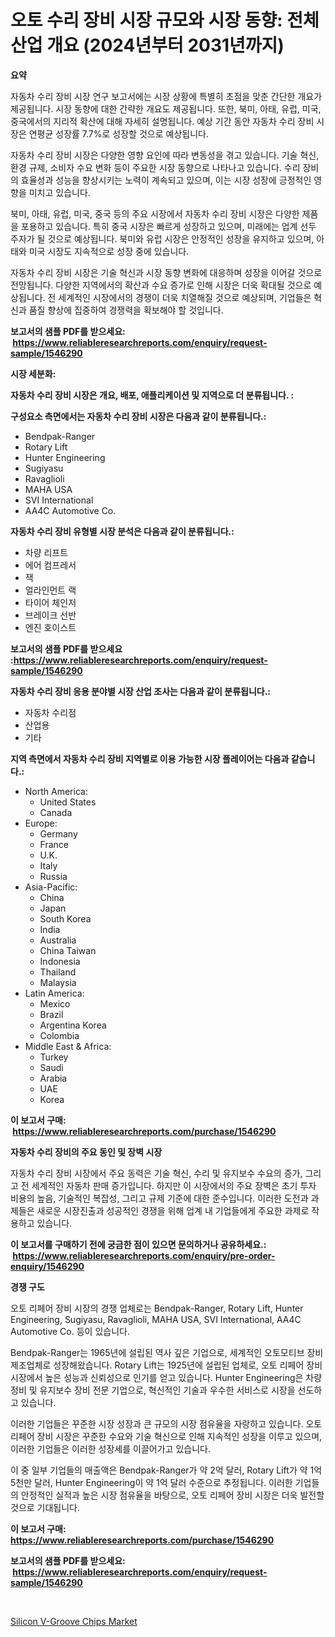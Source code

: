 <p><h1>오토 수리 장비 시장 규모와 시장 동향: 전체 산업 개요 (2024년부터 2031년까지)</h1></p><p><strong>요약</strong></p>
<p><p>자동차 수리 장비 시장 연구 보고서에는 시장 상황에 특별히 초점을 맞춘 간단한 개요가 제공됩니다. 시장 동향에 대한 간략한 개요도 제공됩니다. 또한, 북미, 아태, 유럽, 미국, 중국에서의 지리적 확산에 대해 자세히 설명됩니다. 예상 기간 동안 자동차 수리 장비 시장은 연평균 성장률 7.7%로 성장할 것으로 예상됩니다.</p><p>자동차 수리 장비 시장은 다양한 영향 요인에 따라 변동성을 겪고 있습니다. 기술 혁신, 환경 규제, 소비자 수요 변화 등이 주요한 시장 동향으로 나타나고 있습니다. 수리 장비의 효율성과 성능을 향상시키는 노력이 계속되고 있으며, 이는 시장 성장에 긍정적인 영향을 미치고 있습니다.</p><p>북미, 아태, 유럽, 미국, 중국 등의 주요 시장에서 자동차 수리 장비 시장은 다양한 제품을 포용하고 있습니다. 특히 중국 시장은 빠르게 성장하고 있으며, 미래에는 업계 선두 주자가 될 것으로 예상됩니다. 북미와 유럽 시장은 안정적인 성장을 유지하고 있으며, 아태와 미국 시장도 지속적으로 성장 중에 있습니다.</p><p>자동차 수리 장비 시장은 기술 혁신과 시장 동향 변화에 대응하며 성장을 이어갈 것으로 전망됩니다. 다양한 지역에서의 확산과 수요 증가로 인해 시장은 더욱 확대될 것으로 예상됩니다. 전 세계적인 시장에서의 경쟁이 더욱 치열해질 것으로 예상되며, 기업들은 혁신과 품질 향상에 집중하여 경쟁력을 확보해야 할 것입니다.</p></p>
<p><strong>보고서의 샘플 PDF를 받으세요: &nbsp;<a href="https://www.reliableresearchreports.com/enquiry/request-sample/1546290">https://www.reliableresearchreports.com/enquiry/request-sample/1546290</a></strong></p>
<p><strong>시장 세분화:</strong></p>
<p><strong> 자동차 수리 장비 시장은 개요, 배포, 애플리케이션 및 지역으로 더 분류됩니다. :</strong></p>
<p><strong>구성요소 측면에서는 자동차 수리 장비 시장은 다음과 같이 분류됩니다.:</strong></p>
<p><ul><li>Bendpak-Ranger</li><li>Rotary Lift</li><li>Hunter Engineering</li><li>Sugiyasu</li><li>Ravaglioli</li><li>MAHA USA</li><li>SVI International</li><li>AA4C Automotive Co.</li></ul></p>
<p><strong> 자동차 수리 장비 유형별 시장 분석은 다음과 같이 분류됩니다.:</strong></p>
<p><ul><li>차량 리프트</li><li>에어 컴프레서</li><li>잭</li><li>얼라인먼트 랙</li><li>타이어 체인저</li><li>브레이크 선반</li><li>엔진 호이스트</li></ul></p>
<p><strong>보고서의 샘플 PDF를 받으세요 :<a href="https://www.reliableresearchreports.com/enquiry/request-sample/1546290">https://www.reliableresearchreports.com/enquiry/request-sample/1546290</a></strong></p>
<p><strong> 자동차 수리 장비 응용 분야별 시장 산업 조사는 다음과 같이 분류됩니다.:</strong></p>
<p><ul><li>자동차 수리점</li><li>산업용</li><li>기타</li></ul></p>
<p><strong>지역 측면에서 자동차 수리 장비 지역별로 이용 가능한 시장 플레이어는 다음과 같습니다.:</strong></p>
<p><ul>
    <li>
        North America:
        <ul>
            <li>United States</li>
            <li>Canada</li>
        </ul>
    </li>
    <li>
        Europe:
        <ul>
            <li>Germany</li>
            <li>France</li>
            <li>U.K.</li>
            <li>Italy</li>
            <li>Russia</li>
        </ul>
    </li>
    <li>
        Asia-Pacific:
        <ul>
            <li>China</li>
            <li>Japan</li>
            <li>South Korea</li>
            <li>India</li>
            <li>Australia</li>
            <li>China Taiwan</li>
            <li>Indonesia</li>
            <li>Thailand</li>
            <li>Malaysia</li>
        </ul>
    </li>
    <li>
        Latin America:
        <ul>
            <li>Mexico</li>
            <li>Brazil</li>
            <li>Argentina Korea</li>
            <li>Colombia</li>
        </ul>
    </li>
    <li>
        Middle East & Africa:
        <ul>
            <li>Turkey</li>
            <li>Saudi</li>
            <li>Arabia</li>
            <li>UAE</li>
            <li>Korea</li>
        </ul>
    </li>
    </ul></p>
<p><strong>이 보고서 구매: &nbsp;<a href="https://www.reliableresearchreports.com/purchase/1546290">https://www.reliableresearchreports.com/purchase/1546290</a></strong></p>
<p><strong>자동차 수리 장비의 주요 동인 및 장벽 시장</strong></p>
<p><p>자동차 수리 장비 시장에서 주요 동력은 기술 혁신, 수리 및 유지보수 수요의 증가, 그리고 전 세계적인 자동차 판매 증가입니다. 하지만 이 시장에서의 주요 장벽은 초기 투자 비용의 높음, 기술적인 복잡성, 그리고 규제 기준에 대한 준수입니다. 이러한 도전과 과제들은 새로운 시장진출과 성공적인 경쟁을 위해 업계 내 기업들에게 주요한 과제로 작용하고 있습니다.</p></p>
<p><strong>이 보고서를 구매하기 전에 궁금한 점이 있으면 문의하거나 공유하세요.: &nbsp;<a href="https://www.reliableresearchreports.com/enquiry/pre-order-enquiry/1546290">https://www.reliableresearchreports.com/enquiry/pre-order-enquiry/1546290</a></strong></p>
<p><strong>경쟁 구도</strong></p>
<p><p>오토 리페어 장비 시장의 경쟁 업체로는 Bendpak-Ranger, Rotary Lift, Hunter Engineering, Sugiyasu, Ravaglioli, MAHA USA, SVI International, AA4C Automotive Co. 등이 있습니다. </p><p>Bendpak-Ranger는 1965년에 설립된 역사 깊은 기업으로, 세계적인 오토모티브 장비 제조업체로 성장해왔습니다. Rotary Lift는 1925년에 설립된 업체로, 오토 리페어 장비 시장에서 높은 성능과 신뢰성으로 인기를 얻고 있습니다. Hunter Engineering은 차량 정비 및 유지보수 장비 전문 기업으로, 혁신적인 기술과 우수한 서비스로 시장을 선도하고 있습니다.</p><p>이러한 기업들은 꾸준한 시장 성장과 큰 규모의 시장 점유율을 자랑하고 있습니다. 오토 리페어 장비 시장은 꾸준한 수요와 기술 혁신으로 인해 지속적인 성장을 이루고 있으며, 이러한 기업들은 이러한 성장세를 이끌어가고 있습니다.</p><p>이 중 일부 기업들의 매출액은 Bendpak-Ranger가 약 2억 달러, Rotary Lift가 약 1억 5천만 달러, Hunter Engineering이 약 1억 달러 수준으로 추정됩니다. 이러한 기업들의 안정적인 실적과 높은 시장 점유율을 바탕으로, 오토 리페어 장비 시장은 더욱 발전할 것으로 기대됩니다.</p></p>
<p><strong>이 보고서 구매: &nbsp; <a href="https://www.reliableresearchreports.com/purchase/1546290">https://www.reliableresearchreports.com/purchase/1546290</a></strong></p>
<p><strong>보고서의 샘플 PDF를 받으세요: &nbsp;<a href="https://www.reliableresearchreports.com/enquiry/request-sample/1546290">https://www.reliableresearchreports.com/enquiry/request-sample/1546290</a></strong><strong></strong></p>
<p>&nbsp;</p>
<p><p><a href="https://github.com/BryceTownsendr/Market-Research-Report-List-4/blob/main/silicon-v-groove-chips-market.md">Silicon V-Groove Chips Market</a></p></p>